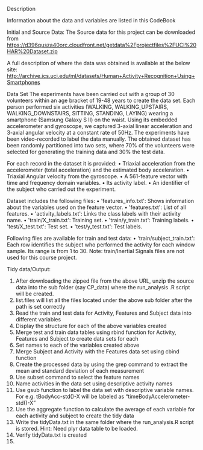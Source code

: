 Description

Information about the data and variables are listed in this CodeBook

Initial and Source Data:
The Source data for this project can be downloaded from
https://d396qusza40orc.cloudfront.net/getdata%2Fprojectfiles%2FUCI%20HAR%20Dataset.zip

A full description of where the data was obtained is available at the below site:
http://archive.ics.uci.edu/ml/datasets/Human+Activity+Recognition+Using+Smartphones

Data Set 
The experiments have been carried out with a group of 30 volunteers within an age bracket of 19-48 years to create the data set. Each person performed six activities (WALKING, WALKING_UPSTAIRS, WALKING_DOWNSTAIRS, SITTING, STANDING, LAYING) wearing a smartphone (Samsung Galaxy S II) on the waist. Using its embedded accelerometer and gyroscope, we captured 3-axial linear acceleration and 3-axial angular velocity at a constant rate of 50Hz. The experiments have been video-recorded to label the data manually. The obtained dataset has been randomly partitioned into two sets, where 70% of the volunteers were selected for generating the training data and 30% the test data.

For each record in the dataset it is provided:
•	Triaxial acceleration from the accelerometer (total acceleration) and the estimated body acceleration.
•	Triaxial Angular velocity from the gyroscope.
•	A 561-feature vector with time and frequency domain variables.
•	Its activity label.
•	An identifier of the subject who carried out the experiment.

Dataset includes the following files:
•	'features_info.txt': Shows information about the variables used on the feature vector.
•	'features.txt': List of all features.
•	'activity_labels.txt': Links the class labels with their activity name.
•	'train/X_train.txt': Training set.
•	'train/y_train.txt': Training labels.
•	'test/X_test.txt': Test set.
•	'test/y_test.txt': Test labels.

Following files are available for train and test data:
•	'train/subject_train.txt': Each row identifies the subject who performed the activity for each window sample. Its range is from 1 to 30.
Note: train/Inertial Signals files are not used for this course project.

Tidy data/Output:
1.	After downloading the zipped  file from the above URL, unzip the source data into the sub folder (say CP_data) where the run_analysis .R script will be created. 
2.	list.files will list all the files located under the above sub folder after the path is set correctly 
3.	Read the train and test data for Activity, Features and  Subject data into different variables 
4.	Display the structure for each of the above variables created 
5.	Merge test and train data tables  using rbind function  for Activity, Features and Subject to create data sets for each
6.	Set names to each of the variables created above 
7.	Merge Subject and Activity with the Features data set using cbind function 
8.	Create the processed data  by using the grep command to extract the mean and standard deviation  of each measurement 
9.	Use subset command to select the feature names 
10.	Name activities in the data set using descriptive activity names 
11.	Use gsub function to label the data set with descriptive variable names. For e.g.  tBodyAcc-std()-X will be labeled as “timeBodyAccelerometer-std()-X” 
12.	Use the aggregate function to calculate the average of each variable for each activity and subject to create the tidy data 
13.	Write the tidyData.txt in the same folder where the run_analysis.R script is stored. Hint: Need plyr data table to be loaded. 
14.	Verify tidyData.txt is created 
15.	

